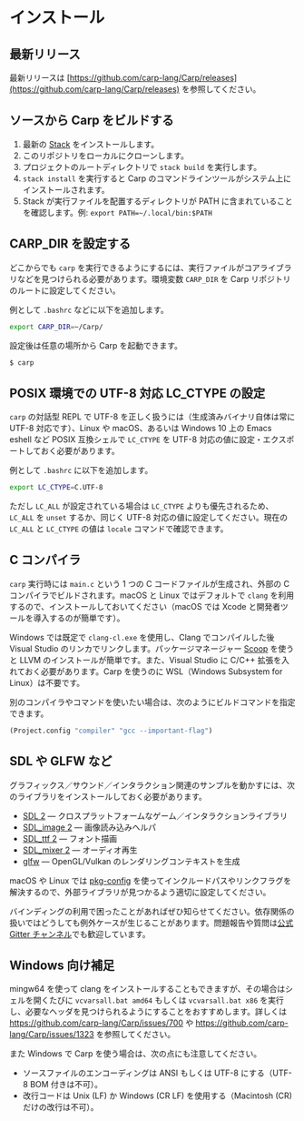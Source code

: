 # インストール

## 最新リリース

最新リリースは [https://github.com/carp-lang/Carp/releases](https://github.com/carp-lang/Carp/releases) を参照してください。

## ソースから Carp をビルドする

1. 最新の [Stack](https://docs.haskellstack.org/en/stable/README/) をインストールします。
2. このリポジトリをローカルにクローンします。
3. プロジェクトのルートディレクトリで `stack build` を実行します。
4. `stack install` を実行すると Carp のコマンドラインツールがシステム上にインストールされます。
5. Stack が実行ファイルを配置するディレクトリが PATH に含まれていることを確認します。例: `export PATH=~/.local/bin:$PATH`

## CARP_DIR を設定する

どこからでも `carp` を実行できるようにするには、実行ファイルがコアライブラリなどを見つけられる必要があります。環境変数 `CARP_DIR` を Carp リポジトリのルートに設定してください。

例として `.bashrc` などに以下を追加します。

```bash
export CARP_DIR=~/Carp/
```

設定後は任意の場所から Carp を起動できます。

```bash
$ carp
```

## POSIX 環境での UTF-8 対応 LC_CTYPE の設定

`carp` の対話型 REPL で UTF-8 を正しく扱うには（生成済みバイナリ自体は常に UTF-8 対応です）、Linux や macOS、あるいは Windows 10 上の Emacs eshell など POSIX 互換シェルで `LC_CTYPE` を UTF-8 対応の値に設定・エクスポートしておく必要があります。

例として `.bashrc` に以下を追加します。
```bash
export LC_CTYPE=C.UTF-8
```

ただし `LC_ALL` が設定されている場合は `LC_CTYPE` よりも優先されるため、`LC_ALL` を `unset` するか、同じく UTF-8 対応の値に設定してください。現在の `LC_ALL` と `LC_CTYPE` の値は `locale` コマンドで確認できます。

## C コンパイラ

`carp` 実行時には `main.c` という 1 つの C コードファイルが生成され、外部の C コンパイラでビルドされます。macOS と Linux ではデフォルトで `clang` を利用するので、インストールしておいてください（macOS では Xcode と開発者ツールを導入するのが簡単です）。

Windows では既定で `clang-cl.exe` を使用し、Clang でコンパイルした後 Visual Studio のリンカでリンクします。パッケージマネージャー [Scoop](https://scoop.sh/) を使うと LLVM のインストールが簡単です。また、Visual Studio に C/C++ 拡張を入れておく必要があります。Carp を使うのに WSL（Windows Subsystem for Linux）は不要です。

別のコンパイラやコマンドを使いたい場合は、次のようにビルドコマンドを指定できます。

```clojure
(Project.config "compiler" "gcc --important-flag")
```

## SDL や GLFW など

グラフィックス／サウンド／インタラクション関連のサンプルを動かすには、次のライブラリをインストールしておく必要があります。

* [SDL 2](https://www.libsdl.org/download-2.0.php) — クロスプラットフォームなゲーム／インタラクションライブラリ
* [SDL_image 2](https://www.libsdl.org/projects/SDL_image/) — 画像読み込みヘルパ
* [SDL_ttf 2](https://www.libsdl.org/projects/SDL_ttf/) — フォント描画
* [SDL_mixer 2](https://www.libsdl.org/projects/SDL_mixer/) — オーディオ再生
* [glfw](http://www.glfw.org) — OpenGL/Vulkan のレンダリングコンテキストを生成

macOS や Linux では [pkg-config](https://www.freedesktop.org/wiki/Software/pkg-config/) を使ってインクルードパスやリンクフラグを解決するので、外部ライブラリが見つかるよう適切に設定してください。

バインディングの利用で困ったことがあればぜひ知らせてください。依存関係の扱いではどうしても例外ケースが生じることがあります。問題報告や質問は[公式 Gitter チャンネル](https://gitter.im/carp-lang/Carp)でも歓迎しています。

## Windows 向け補足

mingw64 を使って clang をインストールすることもできますが、その場合はシェルを開くたびに `vcvarsall.bat amd64` もしくは `vcvarsall.bat x86` を実行し、必要なヘッダを見つけられるようにすることをおすすめします。詳しくは https://github.com/carp-lang/Carp/issues/700 や https://github.com/carp-lang/Carp/issues/1323 を参照してください。

また Windows で Carp を使う場合は、次の点にも注意してください。
* ソースファイルのエンコーディングは ANSI もしくは UTF-8 にする（UTF-8 BOM 付きは不可）。
* 改行コードは Unix (LF) か Windows (CR LF) を使用する（Macintosh (CR) だけの改行は不可）。
